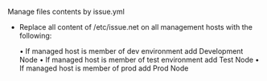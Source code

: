 Manage files contents by issue.yml

- Replace all content of /etc/issue.net on all management hosts with the following:

  • If managed host is member of dev environment add Development Node
  • If managed host is member of test environment add Test Node
  • If managed host is member of prod add Prod Node
